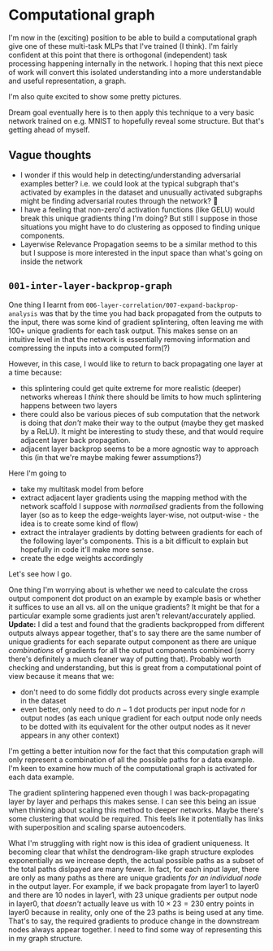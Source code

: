 # Computational graph

I'm now in the (exciting) position to be able to build a computational graph give one of these multi-task MLPs that I've trained (I think). I'm fairly confident at this point that there is orthogonal (independent) task processing happening internally in the network. I hoping that this next piece of work will convert this isolated understanding into a more understandable and useful representation, a graph.

I'm also quite excited to show some pretty pictures.

Dream goal eventually here is to then apply this technique to a very basic network trained on e.g. MNIST to hopefully reveal some structure. But that's getting ahead of myself.

## Vague thoughts

- I wonder if this would help in detecting/understanding adversarial examples better? i.e. we could look at the typical subgraph that's activated by examples in the dataset and unusually activated subgraphs might be finding adversarial routes through the network? 🤔
- I have a feeling that non-zero'd activation functions (like GELU) would break this unique gradients thing I'm doing? But still I suppose in those situations you might have to do clustering as opposed to finding unique components.
- Layerwise Relevance Propagation seems to be a similar method to this but I suppose is more interested in the input space than what's going on inside the network

## `001-inter-layer-backprop-graph`

One thing I learnt from `006-layer-correlation/007-expand-backprop-analysis` was that by the time you had back propagated from the outputs to the input, there was some kind of gradient splintering, often leaving me with 100+ unique gradients for each task output. This makes sense on an intuitive level in that the network is essentially removing information and compressing the inputs into a computed form(?)

However, in this case, I would like to return to back propagating one layer at a time because:

- this splintering could get quite extreme for more realistic (deeper) networks whereas I _think_ there should be limits to how much splintering happens between two layers
- there could also be various pieces of sub computation that the network is doing that _don't_ make their way to the output (maybe they get masked by a ReLU). It might be interesting to study these, and that would require adjacent layer back propagation.
- adjacent layer backprop seems to be a more agnostic way to approach this (in that we're maybe making fewer assumptions?)

Here I'm going to

- take my multitask model from before
- extract adjacent layer gradients using the mapping method with the network scaffold I suppose with _normalised_ gradients from the following layer (so as to keep the edge-weights layer-wise, not output-wise - the idea is to create some kind of flow)
- extract the intralayer gradients by dotting between gradients for each of the following layer's components. This is a bit difficult to explain but hopefully in code it'll make more sense.
- create the edge weights accordingly

Let's see how I go.

One thing I'm worrying about is whether we need to calculate the cross output component dot product on an example by example basis or whether it suffices to use an all vs. all on the unique gradients? It might be that for a particular example some gradients just aren't relevant/accurately applied. **Update:** I did a test and found that the gradients backpropped from different outputs always appear together, that's to say there are the same number of unique gradients for each separate output component as there are unique _combinations_ of gradients for all the output components combined (sorry there's definitely a much cleaner way of putting that). Probably worth checking and understanding, but this is great from a computational point of view because it means that we:

- don't need to do some fiddly dot products across every single example in the dataset
- even better, only need to do $n-1$ dot products per input node for $n$ output nodes (as each unique gradient for each output node only needs to be dotted with its equivalent for the other output nodes as it never appears in any other context)

I'm getting a better intuition now for the fact that this computation graph will only represent a combination of all the possible paths for a data example. I'm keen to examine how much of the computational graph is activated for each data example.

The gradient splintering happened even though I was back-propagating layer by layer and perhaps this makes sense. I can see this being an issue when thinking about scaling this method to deeper networks. Maybe there's some clustering that would be required. This feels like it potentially has links with superposition and scaling sparse autoencoders.

What I'm struggling with right now is this idea of gradient uniqueness. It becoming clear that whilst the dendrogram-like graph structure explodes exponentially as we increase depth, the actual possible paths as a subset of the total paths dislpayed are many fewer. In fact, for each input layer, there are only as many paths as there are unique gradients _for an individual node_ in the output layer. For example, if we back propagate from layer1 to layer0 and there are 10 nodes in layer1, with 23 unique gradients per output node in layer0, that _doesn't_ actually leave us with $10 \times 23 = 230$ entry points in layer0 because in reality, only one of the 23 paths is being used at any time. That's to say, the required gradients to produce change in the downstream nodes always appear together. I need to find some way of representing this in my graph structure.
